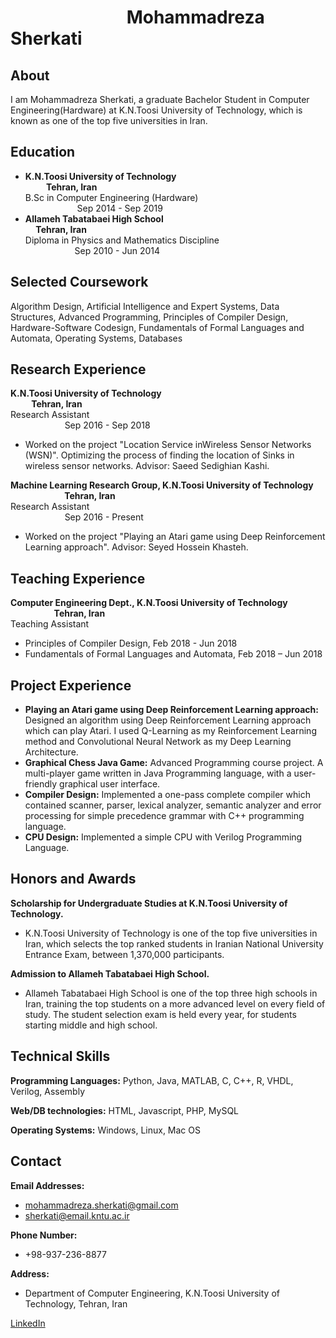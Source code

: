  #  &nbsp;  &nbsp;  &nbsp;  &nbsp;  &nbsp;  &nbsp;  &nbsp;  &nbsp;  &nbsp;   &nbsp;   &nbsp;  &nbsp; &nbsp; &nbsp;     Mohammadreza Sherkati



## About

I am Mohammadreza Sherkati, a graduate Bachelor Student in Computer Engineering(Hardware) at K.N.Toosi University of Technology, which is known as one of the top five universities in Iran.

## Education
- **K.N.Toosi University of Technology &nbsp; &nbsp; &nbsp; &nbsp; &nbsp; &nbsp; &nbsp; &nbsp; &nbsp; &nbsp; &nbsp; &nbsp; &nbsp; &nbsp; &nbsp; &nbsp; &nbsp; &nbsp; &nbsp; &nbsp; &nbsp; &nbsp; &nbsp; &nbsp; &nbsp; &nbsp; &nbsp; &nbsp; &nbsp; &nbsp; &nbsp; &nbsp; &nbsp; &nbsp; &nbsp; &nbsp; &nbsp; &nbsp; &nbsp; &nbsp;         Tehran, Iran**\
B.Sc in Computer Engineering (Hardware) &nbsp; &nbsp; &nbsp; &nbsp; &nbsp; &nbsp; &nbsp; &nbsp; &nbsp; &nbsp; &nbsp; &nbsp; &nbsp; &nbsp; &nbsp; &nbsp; &nbsp; &nbsp; &nbsp; &nbsp; &nbsp; &nbsp; &nbsp; &nbsp; &nbsp; &nbsp; &nbsp; &nbsp; &nbsp; &nbsp; &nbsp; &nbsp; &nbsp; &nbsp; &nbsp; &nbsp;Sep 2014 - Sep 2019
- **Allameh Tabatabaei High School &nbsp; &nbsp; &nbsp; &nbsp; &nbsp; &nbsp; &nbsp; &nbsp; &nbsp; &nbsp; &nbsp; &nbsp; &nbsp; &nbsp; &nbsp; &nbsp; &nbsp; &nbsp; &nbsp; &nbsp; &nbsp; &nbsp; &nbsp; &nbsp; &nbsp; &nbsp; &nbsp; &nbsp; &nbsp; &nbsp; &nbsp; &nbsp; &nbsp; &nbsp; &nbsp; &nbsp; &nbsp; &nbsp; &nbsp; &nbsp; &nbsp; &nbsp;Tehran, Iran**\
Diploma in Physics and Mathematics Discipline &nbsp; &nbsp; &nbsp; &nbsp; &nbsp; &nbsp; &nbsp; &nbsp; &nbsp; &nbsp; &nbsp; &nbsp; &nbsp; &nbsp; &nbsp; &nbsp; &nbsp; &nbsp; &nbsp; &nbsp; &nbsp; &nbsp; &nbsp; &nbsp; &nbsp; &nbsp; &nbsp; &nbsp; &nbsp; &nbsp; &nbsp; Sep 2010 - Jun 2014
## Selected Coursework
Algorithm Design, Artificial Intelligence and Expert Systems, Data Structures, Advanced Programming,
Principles of Compiler Design, Hardware-Software Codesign, Fundamentals of Formal Languages
and Automata, Operating Systems, Databases


## Research Experience
**K.N.Toosi University of Technology &nbsp; &nbsp; &nbsp; &nbsp; &nbsp; &nbsp; &nbsp; &nbsp; &nbsp; &nbsp; &nbsp; &nbsp; &nbsp; &nbsp; &nbsp; &nbsp; &nbsp; &nbsp; &nbsp; &nbsp; &nbsp; &nbsp; &nbsp; &nbsp; &nbsp; &nbsp; &nbsp; &nbsp; &nbsp; &nbsp; &nbsp; &nbsp; &nbsp; &nbsp; &nbsp; &nbsp; &nbsp; &nbsp; &nbsp; &nbsp; &nbsp; &nbsp; &nbsp; &nbsp; Tehran, Iran**\
Research Assistant &nbsp; &nbsp; &nbsp; &nbsp; &nbsp; &nbsp; &nbsp; &nbsp; &nbsp; &nbsp; &nbsp; &nbsp; &nbsp; &nbsp; &nbsp; &nbsp; &nbsp; &nbsp; &nbsp; &nbsp; &nbsp; &nbsp; &nbsp; &nbsp; &nbsp; &nbsp; &nbsp; &nbsp; &nbsp; &nbsp; &nbsp; &nbsp; &nbsp; &nbsp; &nbsp; &nbsp; &nbsp; &nbsp; &nbsp; &nbsp; &nbsp; &nbsp; &nbsp; &nbsp; &nbsp; &nbsp; &nbsp; &nbsp; &nbsp; &nbsp; &nbsp; &nbsp; &nbsp; &nbsp; &nbsp; &nbsp; &nbsp; &nbsp; Sep 2016 - Sep 2018
- Worked on the project "Location Service inWireless Sensor Networks (WSN)". Optimizing the process of
finding the location of Sinks in wireless sensor networks. Advisor: Saeed Sedighian Kashi.

**Machine Learning Research Group, K.N.Toosi University of Technology &nbsp; &nbsp; &nbsp; &nbsp; &nbsp; &nbsp; &nbsp; &nbsp; &nbsp; &nbsp; &nbsp; &nbsp; &nbsp; &nbsp; &nbsp; Tehran, Iran**\
Research Assistant &nbsp; &nbsp; &nbsp; &nbsp; &nbsp; &nbsp; &nbsp; &nbsp; &nbsp; &nbsp; &nbsp; &nbsp; &nbsp; &nbsp; &nbsp; &nbsp; &nbsp; &nbsp; &nbsp; &nbsp; &nbsp; &nbsp; &nbsp; &nbsp; &nbsp; &nbsp; &nbsp; &nbsp; &nbsp; &nbsp; &nbsp; &nbsp; &nbsp; &nbsp; &nbsp; &nbsp; &nbsp; &nbsp; &nbsp; &nbsp; &nbsp; &nbsp; &nbsp; &nbsp; &nbsp; &nbsp; &nbsp; &nbsp; &nbsp; &nbsp; &nbsp; &nbsp; &nbsp; &nbsp; &nbsp; &nbsp; &nbsp; &nbsp; Sep 2016 - Present
- Worked on the project "Playing an Atari game using Deep Reinforcement Learning approach". Advisor:
Seyed Hossein Khasteh.
## Teaching Experience
**Computer Engineering Dept., K.N.Toosi University of Technology &nbsp; &nbsp; &nbsp; &nbsp; &nbsp; &nbsp; &nbsp; &nbsp; &nbsp; &nbsp; &nbsp; &nbsp; &nbsp; &nbsp; &nbsp; &nbsp; &nbsp; &nbsp; &nbsp; &nbsp;Tehran, Iran**\
Teaching Assistant
- Principles of Compiler Design, Feb 2018 - Jun 2018
- Fundamentals of Formal Languages and Automata, Feb 2018 – Jun 2018
## Project Experience
- **Playing an Atari game using Deep Reinforcement Learning approach:** Designed an algorithm using Deep Reinforcement Learning approach which can play Atari. I used Q-Learning as my Reinforcement Learning method and Convolutional Neural Network as my Deep Learning Architecture.
- **Graphical Chess Java Game:** Advanced Programming course project. A multi-player game written
in Java Programming language, with a user-friendly graphical user interface.
- **Compiler Design:** Implemented a one-pass complete compiler which contained scanner, parser,
lexical analyzer, semantic analyzer and error processing for simple precedence grammar with C++
programming language.
- **CPU Design:** Implemented a simple CPU with Verilog Programming Language.
## Honors and Awards
**Scholarship for Undergraduate Studies at K.N.Toosi University of Technology.**
- K.N.Toosi University of Technology is one of the top five universities in Iran, which selects the top
ranked students in Iranian National University Entrance Exam, between 1,370,000 participants.

**Admission to Allameh Tabatabaei High School.**
- Allameh Tabatabaei High School is one of the top three high schools in Iran, training the top
students on a more advanced level on every field of study. The student selection exam is held every
year, for students starting middle and high school.
## Technical Skills
**Programming Languages:** Python, Java, MATLAB, C, C++, R, VHDL, Verilog, Assembly

**Web/DB technologies:** HTML, Javascript, PHP, MySQL

**Operating Systems:** Windows, Linux, Mac OS
## Contact
**Email Addresses:**
- mohammadreza.sherkati@gmail.com
- sherkati@email.kntu.ac.ir

**Phone Number:**
- +98-937-236-8877

**Address:**
- Department of Computer Engineering, K.N.Toosi University of Technology, Tehran, Iran


[LinkedIn](https://www.linkedin.com/in/mohammadreza-sherkati-ba7971124/)

